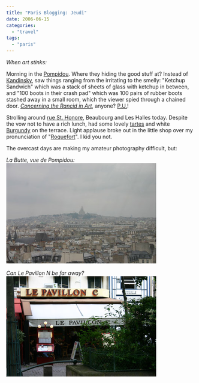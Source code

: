 ```yaml
---
title: "Paris Blogging: Jeudi"
date: 2006-06-15
categories: 
  - "travel"
tags: 
  - "paris"
---
```


_When art stinks:_

Morning in the [Pompidou](http://www.cnac-gp.fr/Pompidou/Accueil.nsf/tunnel?OpenForm). Where they hiding the good stuff at? Instead of [Kandinsky](http://en.wikipedia.org/wiki/Wassily_Kandinsky), saw things ranging from the irritating to the smelly: "Ketchup Sandwich" which was a stack of sheets of glass with ketchup in between, and "100 boots in their crash pad" which was 100 pairs of rubber boots stashed away in a small room, which the viewer spied through a chained door. [_Concerning the Rancid in Art_](http://www.amazon.com/gp/product/0486234118/103-1646590-1776617?v=glance&n=283155), anyone? [P.U.](http://www.sonicyouth.com/mustang/sy/song90.html)!

Strolling around [rue St. Honore](http://dickens.stanford.edu/archive/tale/issue14_gloss2.html), Beaubourg and Les Halles today. Despite the vow not to have a rich lunch, had some lovely [tartes](/images/articles/tartes.jpg) and white [Burgundy](/images/articles/wine.jpg) on the terrace. Light applause broke out in the little shop over my pronunciation of "[Roquefort](http://roquefort.fr/gb/)". I kid you not.

The overcast days are making my amateur photography difficult, but:

_La Butte, vue de Pompidou:_![](images/paris-06152006-1.jpg)

_Can Le Pavillon N be far away?_![](images/paris-06152006-2.jpg)
